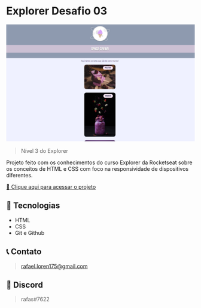 # Explorer Desafio 03 
 
![preview](./github/preview.png)

> Nível 3 do Explorer

Projeto feito com os conhecimentos do curso Explorer da Rocketseat sobre os conceitos de HTML e CSS com foco na responsividade de dispositivos diferentes.

[🔗 Clique aqui para acessar o projeto](https://loren175.github.io/Desafio-03)

## 🚀 Tecnologias

- HTML
- CSS
- Git e Github

## 📞 Contato

>rafael.loren175@gmail.com

## 👾 Discord

>rafas#7622